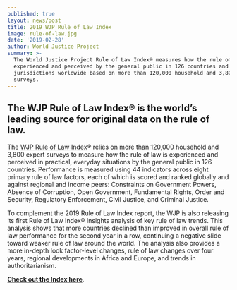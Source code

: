 ```yaml
---
published: true
layout: news/post
title: 2019 WJP Rule of Law Index
image: rule-of-law.jpg
date: '2019-02-28'
author: World Justice Project
summary: >-
  The World Justice Project Rule of Law Index® measures how the rule of law is
  experienced and perceived by the general public in 126 countries and
  jurisdictions worldwide based on more than 120,000 household and 3,800 expert
  surveys.
---
```

## The WJP Rule of Law Index® is the world’s leading source for original data on the rule of law. 

The [WJP Rule of Law Index](https://worldjusticeproject.org/our-work/research-and-data/wjp-rule-law-index-2019)® relies on more than 120,000 household and 3,800 expert surveys to measure how the rule of law is experienced and perceived in practical, everyday situations by the general public in 126 countries. Performance is measured using 44 indicators across eight primary rule of law factors, each of which is scored and ranked globally and against regional and income peers: Constraints on Government Powers, Absence of Corruption, Open Government, Fundamental Rights, Order and Security, Regulatory Enforcement, Civil Justice, and Criminal Justice. 

To complement the 2019 Rule of Law Index report, the WJP is also releasing its first Rule of Law Index® Insights analysis of key rule of law trends. This analysis shows that more countries declined than improved in overall rule of law performance for the second year in a row, continuing a negative slide toward weaker rule of law around the world. The analysis also provides a more in-depth look factor-level changes, rule of law changes over four years, regional developments in Africa and Europe, and trends in authoritarianism. 

**[Check out the Index here](https://worldjusticeproject.org/our-work/research-and-data/wjp-rule-law-index-2019)**.
